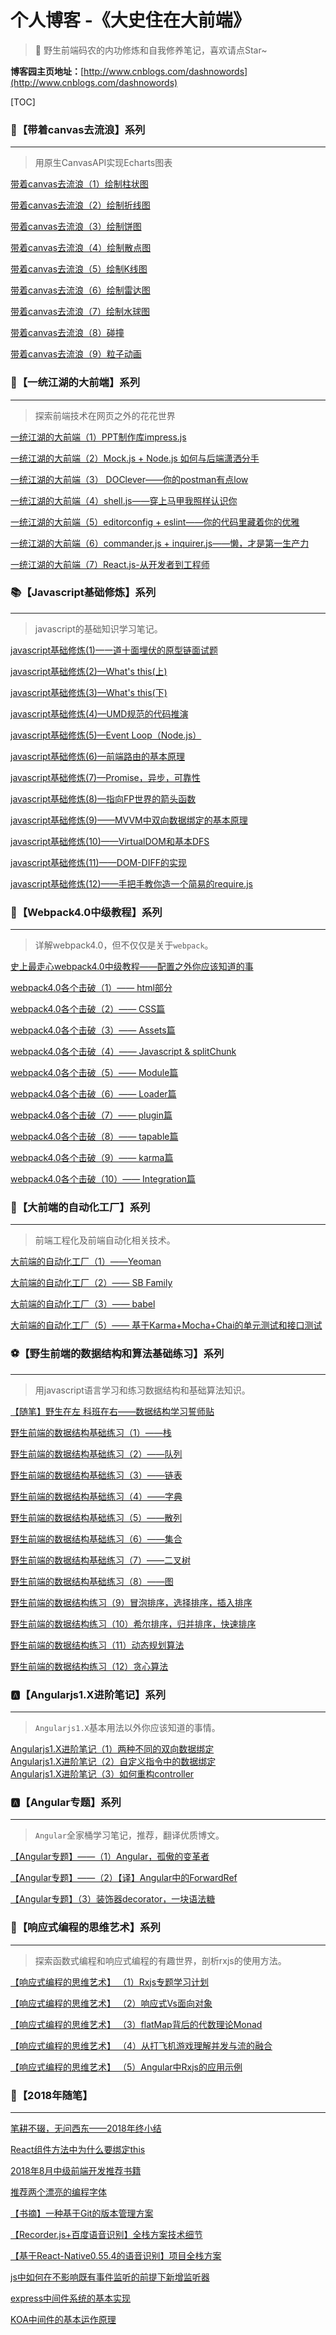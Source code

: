 # 个人博客 -《大史住在大前端》
> 🐳 野生前端码农的内功修炼和自我修养笔记，喜欢请点Star~

**博客园主页地址：**[http://www.cnblogs.com/dashnowords](http://www.cnblogs.com/dashnowords)

[TOC]

### :angel:【带着canvas去流浪】系列

___

>  用原生CanvasAPI实现Echarts图表
   
[带着canvas去流浪（1）绘制柱状图](https://www.cnblogs.com/dashnowords/p/10506921.html)   

[带着canvas去流浪（2）绘制折线图](https://www.cnblogs.com/dashnowords/p/10554552.html)   

[带着canvas去流浪（3）绘制饼图](https://www.cnblogs.com/dashnowords/p/10574646.html)   

[带着canvas去流浪（4）绘制散点图](https://www.cnblogs.com/dashnowords/p/10590032.html)   

[带着canvas去流浪（5）绘制K线图](https://www.cnblogs.com/dashnowords/p/10645679.html)

[带着canvas去流浪（6）绘制雷达图](https://www.cnblogs.com/dashnowords/p/10656750.html)   

[带着canvas去流浪（7）绘制水球图](https://www.cnblogs.com/dashnowords/p/10692243.html)  

[带着canvas去流浪（8）碰撞](https://www.cnblogs.com/dashnowords/p/10753005.html)   

[带着canvas去流浪（9）粒子动画](https://www.cnblogs.com/dashnowords/p/10827576.html)


### :whale:【一统江湖的大前端】系列

___

>  探索前端技术在网页之外的花花世界
   
[一统江湖的大前端（1）PPT制作库impress.js](https://www.cnblogs.com/dashnowords/p/9609301.html)   

[一统江湖的大前端（2）Mock.js + Node.js 如何与后端潇洒分手](https://www.cnblogs.com/dashnowords/p/9632492.html)   

[一统江湖的大前端（3） DOClever——你的postman有点low](https://www.cnblogs.com/dashnowords/p/9609307.html)   

[一统江湖的大前端（4）shell.js——穿上马甲我照样认识你](https://www.cnblogs.com/dashnowords/p/9632493.html)   

[一统江湖的大前端（5）editorconfig + eslint——你的代码里藏着你的优雅](https://www.cnblogs.com/dashnowords/p/9632494.html)   

[一统江湖的大前端（6）commander.js + inquirer.js——懒，才是第一生产力](https://www.cnblogs.com/dashnowords/p/9632495.html)   

[一统江湖的大前端（7）React.js-从开发者到工程师](https://www.cnblogs.com/dashnowords/p/9632496.html)   

### :books:【Javascript基础修炼】系列

___

> javascript的基础知识学习笔记。
   
[javascript基础修炼(1)—一道十面埋伏的原型链面试题](https://www.cnblogs.com/dashnowords/p/9404237.html)   

[javascript基础修炼(2)—What's this(上)](https://www.cnblogs.com/dashnowords/p/9410495.html)   

[javascript基础修炼(3)—What's this(下)](https://www.cnblogs.com/dashnowords/p/9410498.html)   

[javascript基础修炼(4)—UMD规范的代码推演](https://www.cnblogs.com/dashnowords/p/9537315.html)   

[javascript基础修炼(5)—Event Loop（Node.js）](https://www.cnblogs.com/dashnowords/p/9649829.html)   

[javascript基础修炼(6)—前端路由的基本原理](https://www.cnblogs.com/dashnowords/p/9671213.html)   

[javascript基础修炼(7)—Promise，异步，可靠性](https://www.cnblogs.com/dashnowords/p/9709477.html)   

[javascript基础修炼(8)—指向FP世界的箭头函数](https://www.cnblogs.com/dashnowords/p/9807398.html)   

[javascript基础修炼(9)——MVVM中双向数据绑定的基本原理](https://www.cnblogs.com/dashnowords/p/9955460.html)   

[javascript基础修炼(10)——VirtualDOM和基本DFS](https://www.cnblogs.com/dashnowords/p/10030036.html)

[javascript基础修炼(11)——DOM-DIFF的实现](https://www.cnblogs.com/dashnowords/p/10098152.html)    

[javascript基础修炼(12)——手把手教你造一个简易的require.js](https://www.cnblogs.com/dashnowords/p/10816039.html)  

### :art:【Webpack4.0中级教程】系列

___

> 详解webpack4.0，但不仅仅是关于`webpack`。
   
[史上最走心webpack4.0中级教程——配置之外你应该知道的事](https://www.cnblogs.com/dashnowords/p/9572755.html)    

[webpack4.0各个击破（1）—— html部分](https://www.cnblogs.com/dashnowords/p/9478777.html)   

[webpack4.0各个击破（2）—— CSS篇](https://www.cnblogs.com/dashnowords/p/9520414.html)   

[webpack4.0各个击破（3）—— Assets篇](https://www.cnblogs.com/dashnowords/p/9545476.html)   

[webpack4.0各个击破（4）—— Javascript & splitChunk](https://www.cnblogs.com/dashnowords/p/9545482.html)   

[webpack4.0各个击破（5）—— Module篇](https://www.cnblogs.com/dashnowords/p/9557366.html)   

[webpack4.0各个击破（6）—— Loader篇](https://www.cnblogs.com/dashnowords/p/9557372.html)   

[webpack4.0各个击破（7）—— plugin篇](https://www.cnblogs.com/dashnowords/p/9572749.html)   

[webpack4.0各个击破（8）—— tapable篇](https://www.cnblogs.com/dashnowords/p/9572750.html)   

[webpack4.0各个击破（9）—— karma篇](https://www.cnblogs.com/dashnowords/p/9572753.html)   

[webpack4.0各个击破（10）—— Integration篇](https://www.cnblogs.com/dashnowords/p/9572754.html)    


### :violin:【大前端的自动化工厂】系列

___

> 前端工程化及前端自动化相关技术。
   
[大前端的自动化工厂（1）——Yeoman](https://www.cnblogs.com/dashnowords/p/9460705.html)   

[大前端的自动化工厂（2）—— SB Family](https://www.cnblogs.com/dashnowords/p/9460722.html)   

[大前端的自动化工厂（3）—— babel](https://www.cnblogs.com/dashnowords/p/9537311.html)   

[大前端的自动化工厂（5）—— 基于Karma+Mocha+Chai的单元测试和接口测试](https://www.cnblogs.com/dashnowords/p/9736491.html)   




### :soccer:【野生前端的数据结构和算法基础练习】系列

___

> 用javascript语言学习和练习数据结构和基础算法知识。
   
[【随笔】野生在左 科班在右——数据结构学习誓师贴](https://www.cnblogs.com/dashnowords/p/9736499.html)

[野生前端的数据结构基础练习（1）——栈](https://www.cnblogs.com/dashnowords/p/9737665.html)   

[野生前端的数据结构基础练习（2）——队列](https://www.cnblogs.com/dashnowords/p/9739481.html)   

[野生前端的数据结构基础练习（3）——链表](https://www.cnblogs.com/dashnowords/p/9747051.html)   

[野生前端的数据结构基础练习（4）——字典](https://www.cnblogs.com/dashnowords/p/9880013.html)    

[野生前端的数据结构基础练习（5）——散列](https://www.cnblogs.com/dashnowords/p/9893996.html)   

[野生前端的数据结构基础练习（6）——集合](https://www.cnblogs.com/dashnowords/p/9926072.html)   

[野生前端的数据结构基础练习（7）——二叉树](https://www.cnblogs.com/dashnowords/p/9955479.html)   

[野生前端的数据结构基础练习（8）——图](https://www.cnblogs.com/dashnowords/p/10030035.html)   

[野生前端的数据结构练习（9）冒泡排序，选择排序，插入排序](https://www.cnblogs.com/dashnowords/p/10030038.html)   

[野生前端的数据结构练习（10）希尔排序，归并排序，快速排序](https://www.cnblogs.com/dashnowords/p/10041401.html)   

[野生前端的数据结构练习（11）动态规划算法](https://www.cnblogs.com/dashnowords/p/10073292.html)   

[野生前端的数据结构练习（12）贪心算法](https://www.cnblogs.com/dashnowords/p/10073306.html)   



### :a:【Angularjs1.X进阶笔记】系列

___

> `Angularjs1.X`基本用法以外你应该知道的事情。
   
[Angularjs1.X进阶笔记（1）两种不同的双向数据绑定](https://www.cnblogs.com/dashnowords/p/9325775.html)   
[Angularjs1.X进阶笔记（2）自定义指令中的数据绑定](https://www.cnblogs.com/dashnowords/p/9332548.html)   
[Angularjs1.X进阶笔记（3）如何重构controller](https://www.cnblogs.com/dashnowords/p/10125707.html)   


### :a:【Angular专题】系列

___

> `Angular`全家桶学习笔记，推荐，翻译优质博文。
   
[【Angular专题】——（1）Angular，孤傲的变革者](https://www.cnblogs.com/dashnowords/p/10087041.html)

[【Angular专题】——（2）【译】Angular中的ForwardRef](https://www.cnblogs.com/dashnowords/p/10123696.html)   

[【Angular专题】（3）装饰器decorator，一块语法糖](https://www.cnblogs.com/dashnowords/p/10158537.html)   


### :basketball:【响应式编程的思维艺术】系列

___

> 探索函数式编程和响应式编程的有趣世界，剖析rxjs的使用方法。
   
[【响应式编程的思维艺术】 （1）Rxjs专题学习计划](https://www.cnblogs.com/dashnowords/p/10133782.html)

[【响应式编程的思维艺术】 （2）响应式Vs面向对象](https://www.cnblogs.com/dashnowords/p/10163367.html)

[【响应式编程的思维艺术】 （3）flatMap背后的代数理论Monad](https://www.cnblogs.com/dashnowords/p/10176213.html)   

[【响应式编程的思维艺术】 （4）从打飞机游戏理解并发与流的融合](https://www.cnblogs.com/dashnowords/p/10193087.html)   

[【响应式编程的思维艺术】 （5）Angular中Rxjs的应用示例](https://www.cnblogs.com/dashnowords/p/10409224.html)   


### :pencil:【2018年随笔】

___


[笔耕不辍，无问西东——2018年终小结](https://www.cnblogs.com/dashnowords/p/10199126.html)   

[React组件方法中为什么要绑定this](https://www.cnblogs.com/dashnowords/p/9343383.html)   

[2018年8月中级前端开发推荐书籍](https://www.cnblogs.com/dashnowords/p/9373806.html)   

[推荐两个漂亮的编程字体](https://www.cnblogs.com/dashnowords/p/9460695.html)   

[【书摘】一种基于Git的版本管理方案](https://www.cnblogs.com/dashnowords/p/9537300.html)   

[【Recorder.js+百度语音识别】全栈方案技术细节](https://www.cnblogs.com/dashnowords/p/9557355.html)  

[【基于React-Native0.55.4的语音识别】项目全栈方案](https://www.cnblogs.com/dashnowords/p/9841068.html)  

[js中如何在不影响既有事件监听的前提下新增监听器](https://www.cnblogs.com/dashnowords/p/9593946.html)


[express中间件系统的基本实现](https://www.cnblogs.com/dashnowords/p/9683361.html)   

[KOA中间件的基本运作原理](https://www.cnblogs.com/dashnowords/p/10439605.html)   

